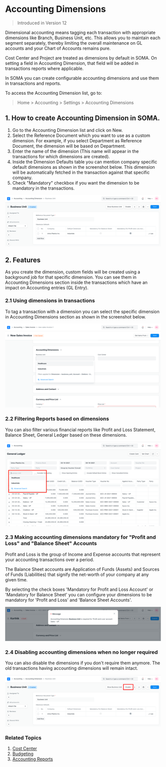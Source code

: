 
# Accounting Dimensions



> 
> Introduced in Version 12
> 
> 
> 


Dimensional accounting means tagging each transaction with appropriate dimensions like Branch, Business Unit, etc. This allows you to maintain each segment separately, thereby limiting the overall maintenance on GL accounts and your Chart of Accounts remains pure.


Cost Center and Project are treated as dimensions by default in SOMA. On setting a field in Accounting Dimension, that field will be added in transactions reports where applicable.


In SOMA you can create configurable accounting dimensions and use them in transactions and reports.


To access the Accounting Dimension list, go to:



> 
> Home > Accounting > Settings > Accounting Dimensions
> 
> 
> 


## 1. How to create Accounting Dimension in SOMA.


1. Go to the Accounting Dimension list and click on New.
2. Select the Reference Document which you want to use as a custom dimension. For example, if you select Department as Reference Document, the dimension will be based on Department.
3. Enter the name of the dimension (This name will appear in the transactions for which dimensions are created).
4. Inside the Dimension Defaults table you can mention company specific default dimensions as shown in the screenshot below. This dimension will be automatically fetched in the transaction against that specific company.
5. Check "Mandatory" checkbox if you want the dimension to be mandatory in the transactions.


![Creating Accounting Dimension](/files/accounting-dimension.png)


## 2. Features


As you create the dimension, custom fields will be created using a background job for that specific dimension. You can see them in Accounting Dimensions section inside the transactions which have an impact on Accounting entries (GL Entry).


### 2.1 Using dimensions in transactions


To tag a transaction with a dimension you can select the specific dimension in Accounting Dimensions section as shown in the screenshot below.


![Accounting Dimension in Sales Invoice](/files/accounting-dimension-in-invoice.png)


### 2.2 Filtering Reports based on dimensions


You can also filter various financial reports like Profit and Loss Statement, Balance Sheet, General Ledger based on these dimensions.


![Accounting Dimension in Reports](/files/report-dimensions.png)


### 2.3 Making accounting dimensions mandatory for "Profit and Loss" and "Balance Sheet" Accounts


Profit and Loss is the group of Income and Expense accounts that represent your accounting transactions over a period.


The Balance Sheet accounts are Application of Funds (Assets) and Sources of Funds (Liabilities) that signify the net-worth of your company at any given time.


By selecting the check boxes 'Mandatory for Profit and Loss Account' or 'Mandatory for Balance Sheet' you can configure your dimensions to be mandatory for 'Profit and Loss' and 'Balance Sheet Accounts'.


![Accounting Dimension Mandatory in Transaction](/files/dimension-mandatory.png)


### 2.4 Disabling accounting dimensions when no longer required


You can also disable the dimensions if you don't require them anymore. The old transactions having accounting dimensions will remain intact.


![Disable Accounting Dimension](/files/dimension-disable.png)


### Related Topics


1. [Cost Center](/docs/en/accounts/cost-center)
2. [Budgeting](/docs/en/accounts/budgeting)
3. [Accounting Reports](/docs/en/accounts/accounting-reports)


